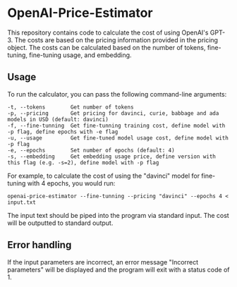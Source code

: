 # OpenAI-Price-Estimator

This repository contains code to calculate the cost of using OpenAI's GPT-3. The costs are based on the pricing information provided in the pricing object. The costs can be calculated based on the number of tokens, fine-tuning, fine-tuning usage, and embedding.

## Usage

To run the calculator, you can pass the following command-line arguments:

```
-t, --tokens        Get number of tokens
-p, --pricing       Get pricing for davinci, curie, babbage and ada models in USD (default: davinci)
-f, --fine-tunning  Get fine-tunning training cost, define model with -p flag, define epochs with -e flag
-u, --usage         Get fine-tuned model usage cost, define model with -p flag
-e, --epochs        Set number of epochs (default: 4)
-s, --embedding     Get embedding usage price, define version with this flag (e.g. -s=2), define model with -p flag
```

For example, to calculate the cost of using the "davinci" model for fine-tuning with 4 epochs, you would run:

```
openai-price-estimator --fine-tunning --pricing "davinci" --epochs 4 < input.txt
```

The input text should be piped into the program via standard input. The cost will be outputted to standard output.

## Error handling

If the input parameters are incorrect, an error message "Incorrect parameters" will be displayed and the program will exit with a status code of 1.
